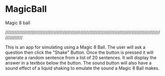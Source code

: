 # MagicBall
Magic 8 ball

//////////////////////////////////////////////////////////////////////////////////////////////////////////////

This is an app for simulating using a Magic 8 Ball.
The user will ask a question then click the "Shake" Button.
Once the button is pressed it will generate a random sentence from a list of 20 sentences.
It will display the answer in a textbox below the button.
The sound button will also have a sound effect of a liquid shaking to emulate the sound a Magic 8 Ball makes.
